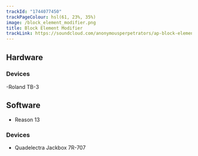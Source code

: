 ```yaml
---
trackId: "1744077450"
trackPageColour: hsl(61, 23%, 35%)
image: /block_element_modifier.png
title: Block Element Modifier
trackLink: https://soundcloud.com/anonymousperpetrators/ap-block-element-modifier-mastering
---
```


## Hardware

### Devices

-Roland TB-3

## Software

- Reason 13

### Devices

- Quadelectra Jackbox 7R-707

